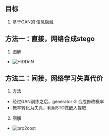 
## 目标
1. 基于GAN的 信息隐藏

## 方法一：直接，网络合成stego
1. 图解
  - ![HiDDeN](https://papers-1300025586.cos.ap-nanjing.myqcloud.com/GAN%2FHiDDeN.png)

## 方法二：间接，网络学习失真代价
1. 方法
  - 经过GAN训练之后，generator G 合成修改概率
  - 概率转化为失真，利用STC做嵌入提取

2. 图解
  - ![pro2cost](https://papers-1300025586.cos.ap-nanjing.myqcloud.com/GAN/pro2cost.png)

